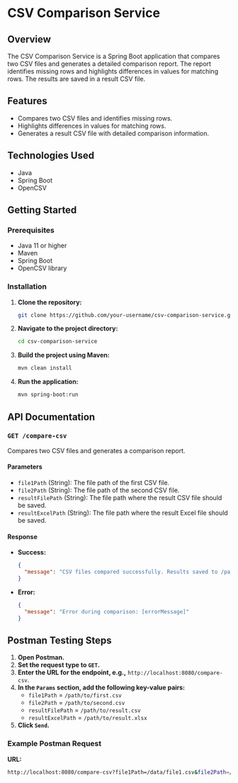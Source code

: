 

# CSV Comparison Service

## Overview

The CSV Comparison Service is a Spring Boot application that compares two CSV files and generates a detailed comparison report. The report identifies missing rows and highlights differences in values for matching rows. The results are saved in a result CSV file.

## Features

- Compares two CSV files and identifies missing rows.
- Highlights differences in values for matching rows.
- Generates a result CSV file with detailed comparison information.

## Technologies Used

- Java
- Spring Boot
- OpenCSV

## Getting Started

### Prerequisites

- Java 11 or higher
- Maven
- Spring Boot
- OpenCSV library

### Installation

1. **Clone the repository:**

    ```bash
    git clone https://github.com/your-username/csv-comparison-service.git
    ```

2. **Navigate to the project directory:**

    ```bash
    cd csv-comparison-service
    ```

3. **Build the project using Maven:**

    ```bash
    mvn clean install
    ```

4. **Run the application:**

    ```bash
    mvn spring-boot:run
    ```

## API Documentation

### `GET /compare-csv`

Compares two CSV files and generates a comparison report.

#### Parameters

- `file1Path` (String): The file path of the first CSV file.
- `file2Path` (String): The file path of the second CSV file.
- `resultFilePath` (String): The file path where the result CSV file should be saved.
- `resultExcelPath` (String): The file path where the result Excel file should be saved.

#### Response

- **Success:**

    ```json
    {
      "message": "CSV files compared successfully. Results saved to /path/to/result.csv and /path/to/result.xlsx"
    }
    ```

- **Error:**

    ```json
    {
      "message": "Error during comparison: [errorMessage]"
    }
    ```

## Postman Testing Steps

1. **Open Postman.**
2. **Set the request type to `GET`.**
3. **Enter the URL for the endpoint, e.g.,** `http://localhost:8080/compare-csv`.
4. **In the `Params` section, add the following key-value pairs:**
   - `file1Path` = `/path/to/first.csv`
   - `file2Path` = `/path/to/second.csv`
   - `resultFilePath` = `/path/to/result.csv`
   - `resultExcelPath` = `/path/to/result.xlsx`
5. **Click `Send`.**

### Example Postman Request

**URL:**

```bash
http://localhost:8080/compare-csv?file1Path=/data/file1.csv&file2Path=/data/file2.csv&resultFilePath=/data/result.csv&resultExcelPath=/data/result.xlsx

```

